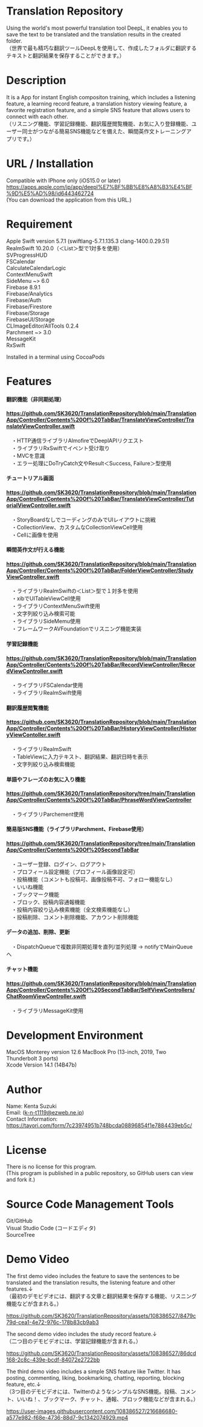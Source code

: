 # Translation Repository  
Using the world's most powerful translation tool DeepL, it enables you to save the text to be translated and the translation results in the created folder.  
（世界で最も精巧な翻訳ツールDeepLを使用して、作成したフォルダに翻訳するテキストと翻訳結果を保存することができます。）  
# Description  
It is a App for instant English compositon training, which includes a listening feature, a learning record feature, a translation history viewing feature, a favorite registration feature, and a simple SNS feature that allows users to connect with each other.  
（リスニング機能、学習記録機能、翻訳履歴閲覧機能、お気に入り登録機能、ユーザー同士がつながる簡易SNS機能などを備えた、瞬間英作文トレーニングアプリです。）  
# URL / Installation
Compatible with IPhone only (iOS15.0 or later)  
https://apps.apple.com/jp/app/deepl%E7%BF%BB%E8%A8%B3%E4%BF%9D%E5%AD%98/id6443462724  
(You can download the application from this URL.)  
# Requirement  
Apple Swift version 5.7.1 (swiftlang-5.7.1.135.3 clang-1400.0.29.51)  
RealmSwift 10.20.0（＜List＞型で1対多を使用）  
SVProgressHUD  
FSCalendar  
CalculateCalendarLogic  
ContextMenuSwift  
SideMenu ~> 6.0  
Firebase 8.9.1  
Firebase/Analytics   
Firebase/Auth  
Firebase/Firestore  
Firebase/Storage  
FirebaseUI/Storage  
CLImageEditor/AllTools 0.2.4  
Parchment ~> 3.0  
MessageKit  
RxSwift  

Installed in a terminal using CocoaPods  
# Features  
#### 翻訳機能（非同期処理）  
#### https://github.com/SK3620/TranslationRepository/blob/main/TranslationApp/Controller/Contents%20Of%20TabBar/TranslateViewController/TranslateViewController.swift  
　・HTTP通信ライブラリAlmofireでDeeplAPIリクエスト  
　・ライブラリRxSwiftでイベント受け取り  
　・MVCを意識  
　・エラー処理にDoTryCatch文やResult＜Success, Failure＞型使用  
#### チュートリアル画面  
#### https://github.com/SK3620/TranslationRepository/blob/main/TranslationApp/Controller/Contents%20Of%20TabBar/TranslateViewController/TutorialViewController.swift  
　・StoryBoardなしでコーディングのみでUIレイアウトに挑戦  
　・CollectionView、カスタムなCollectionViewCell使用  
　・Cellに画像を使用  
#### 瞬間英作文が行える機能  
#### https://github.com/SK3620/TranslationRepository/blob/main/TranslationApp/Controller/Contents%20Of%20TabBar/FolderViewController/StudyViewController.swift  
　・ライブラリRealmSwiftの＜List＞型で１対多を使用  
　・xibでUITableViewCell使用  
　・ライブラリContextMenuSwift使用  
　・文字列絞り込み検索可能  
　・ライブラリSideMemu使用  
　・フレームワークAVFoundationでリスニング機能実装  
#### 学習記録機能  
#### https://github.com/SK3620/TranslationRepository/blob/main/TranslationApp/Controller/Contents%20Of%20TabBar/RecordViewController/RecordViewController.swift  
　・ライブラリFSCalendar使用  
　・ライブラリRealmSwift使用  
#### 翻訳履歴閲覧機能  
#### https://github.com/SK3620/TranslationRepository/blob/main/TranslationApp/Controller/Contents%20Of%20TabBar/HistoryViewController/HistoryViewContoller.swift  
　・ライブラリRealmSwift  
　・TableViewに入力テキスト、翻訳結果、翻訳日時を表示  
　・文字列絞り込み検索機能  
#### 単語やフレーズのお気に入り機能  
#### https://github.com/SK3620/TranslationRepository/tree/main/TranslationApp/Controller/Contents%20Of%20TabBar/PhraseWordViewController
　・ライブラリParchement使用
#### 簡易版SNS機能（ライブラリParchment、Firebase使用）  
#### https://github.com/SK3620/TranslationRepository/tree/main/TranslationApp/Controller/Contents%20Of%20SecondTabBar  
　・ユーザー登録、ログイン、ログアウト  
　・プロフィール設定機能（プロフィール画像設定可）  
　・投稿機能（コメントも投稿可、画像投稿不可、フォロー機能なし）  
　・いいね機能  
　・ブックマーク機能  
　・ブロック、投稿内容通報機能  
　・投稿内容絞り込み検索機能（全文検索機能なし）  
　・投稿削除、コメント削除機能、アカウント削除機能  
  #### データの追加、削除、更新  
  　・DispatchQueueで複数非同期処理を直列/並列処理 → notifyでMainQueueへ
  #### チャット機能  
  #### https://github.com/SK3620/TranslationRepository/blob/main/TranslationApp/Controller/Contents%20Of%20SecondTabBar/SelfViewControllers/ChatRoomViewController.swift  
  　・ライブラリMessageKit使用  
# Development Environment  
MacOS Monterey version 12.6 MacBook Pro (13-inch, 2019, Two Thunderbolt 3 ports)  
Xcode Version 14.1 (14B47b)  
# Author  
Name: Kenta Suzuki  
Email: (k-n-t1119@ezweb.ne.jp)  
Contact Information: https://tayori.com/form/7c23974951b748bcda08896854f1e7884439eb5c/  
# License  
There is no license for this program.  
(This program is published in a public repository, so GitHub users can view and fork it.)  
# Source Code Management Tools  
Git/GitHub  
Visual Studio Code (コードエディタ)   
SourceTree  
# Demo Video  
The first demo video includes the feature to save the sentences to be translated and the translation results, the listening feature and other features.↓  
（最初のデモビデオには、翻訳する文章と翻訳結果を保存する機能、リスニング機能などが含まれる。）  

https://github.com/SK3620/TranslationRepository/assets/108386527/8479c79d-cea1-4e72-976c-178b83cb9ab3  

The second demo video includes the study record feature.↓  
（二つ目のデモビデオには、学習記録機能が含まれる。）  

https://github.com/SK3620/TranslationRepository/assets/108386527/86dcd168-2c8c-439e-bcdf-84072e2722bb  

The third demo video includes a simple SNS feature like Twitter. It has posting, commenting, liking, bookmarking, chatting, reporting, blocking feature, etc.↓  
（3つ目のデモビデオには、TwitterのようなシンプルなSNS機能。投稿、コメント、いいね！、ブックマーク、チャット、通報、ブロック機能などが含まれる。）  

https://user-images.githubusercontent.com/108386527/216686680-a577e982-f68e-4736-88d7-9c1342074929.mp4  
